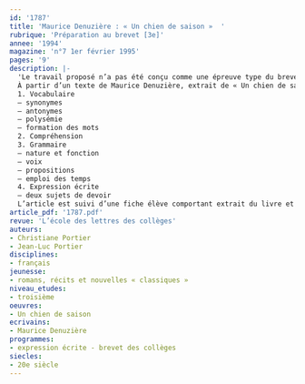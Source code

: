 ```yaml
---
id: '1787'
title: 'Maurice Denuzière : « Un chien de saison »  '
rubrique: 'Préparation au brevet [3e]'
annee: '1994'
magazine: 'n°7 1er février 1995'
pages: '9'
description: |-
  'Le travail proposé n’a pas été conçu comme une épreuve type du brevet, mais plutôt comme un exercice dont les questions multiples offrent l’occasion de réviser un certain nombre de notions qui constituent habituellement la matière de cet examen.
  À partir d’un texte de Maurice Denuzière, extrait de « Un chien de saison »…
  1. Vocabulaire
  – synonymes
  – antonymes
  – polysémie
  – formation des mots
  2. Compréhension
  3. Grammaire
  – nature et fonction
  – voix
  – propositions
  – emploi des temps
  4. Expression écrite
  – deux sujets de devoir
  L’article est suivi d’une fiche élève comportant extrait du livre et questions de vocabulaire, compréhension, grammaire et expression écrite.'
article_pdf: '1787.pdf'
revue: 'L’école des lettres des collèges'
auteurs:
- Christiane Portier
- Jean-Luc Portier
disciplines:
- français
jeunesse:
- romans, récits et nouvelles « classiques »
niveau_etudes:
- troisième
oeuvres:
- Un chien de saison
ecrivains:
- Maurice Denuzière
programmes:
- expression écrite - brevet des collèges
siecles:
- 20e siècle
---
```

